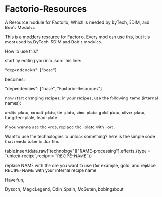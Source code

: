 # Factorio-Resources
A Resource module for Factorio, Which is needed by DyTech, 5DIM, and Bob's Modules

This is a modders resource for Factorio. Every mod can use this, but it is most used by DyTech, 5DIM and Bob's modules.

How to use this?

start by editing you info.json:
this line:

"dependencies": ["base"]

becomes:

"dependencies": ["base", "Factorio-Resources"]

now start changing recipes:
in your recipes, use the following items (internal names):

ardite-plate, cobalt-plate, tin-plate, zinc-plate, gold-plate, silver-plate, tungsten-plate, lead-plate

if you wanna use the ores, replace the -plate with -ore.

Want to use the technologies to unlock something?
here is the simple code that needs to be in .lua file:

table.insert(data.raw["technology"]["NAME-processing"].effects,{type = "unlock-recipe",recipe = "RECIPE-NAME"})

replace NAME with the ore you want to use (for example, gold) and replace RECIPE-NAME with your internal recipe name

Have fun,

Dysoch, MagicLegend, Odin_Spain, McGuten, bobingabout
